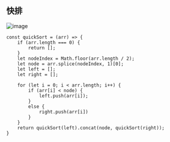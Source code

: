## 快排

![image](https://user-images.githubusercontent.com/11763399/156383931-700afcb2-d93f-4a01-92e1-2d7688f42e70.png)


```
const quickSort = (arr) => {
    if (arr.length === 0) {
        return [];
    }
    let nodeIndex = Math.floor(arr.length / 2);
    let node = arr.splice(nodeIndex, 1)[0];
    let left = [];
    let right = [];

    for (let i = 0; i < arr.length; i++) {
        if (arr[i] < node) {
            left.push(arr[i]);
        }
        else {
            right.push(arr[i])
        }
    }
    return quickSort(left).concat(node, quickSort(right));
}
```
